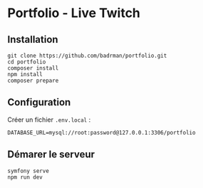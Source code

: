 # Portfolio - Live Twitch

## Installation
```
git clone https://github.com/badrman/portfolio.git
cd portfolio
composer install
npm install
composer prepare
```

## Configuration
Créer un fichier `.env.local` : 
```dotenv
DATABASE_URL=mysql://root:password@127.0.0.1:3306/portfolio
```

## Démarer le serveur
```
symfony serve
npm run dev
```


